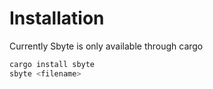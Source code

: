 # Installation
Currently Sbyte is only available through cargo

```bash
cargo install sbyte
sbyte <filename>
```
